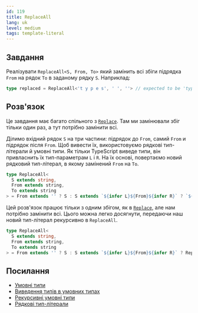 ```yaml
---
id: 119
title: ReplaceAll
lang: uk
level: medium
tags: template-literal
---
```


## Завдання

Реалізувати `ReplaceAll<S, From, To>` який замінить всі збіги підрядка `From` на рядок `To` в заданому рядку `S`.
Наприклад:

```typescript
type replaced = ReplaceAll<'t y p e s', ' ', ''> // expected to be 'types'
```

## Розв'язок

Це завдання має багато спільного з [`Replace`](./medium-replace.md).
Там ми замінювали збіг тільки один раз, а тут потрібно замінити всі.

Ділимо вхідний рядок `S` на три частини: підрядок до `From`, самий `From` и підрядок після `From`.
Щоб вивести їх, використовуємо рядкові тип-літерали й умовні типи.
Як тільки TypeScript виведе типи, він привласнить їх тип-параметрам `L` і `R`.
На їх основі, повертаємо новий рядковий тип-літерал, в якому замінений `From` на `To`.

```typescript
type ReplaceAll<
  S extends string,
  From extends string,
  To extends string
> = From extends '' ? S : S extends `${infer L}${From}${infer R}` ? `${L}${To}${R}` : S;
```

Цей розв'язок працює тільки з одним збігом, як в [`Replace`](./medium-replace.md), але нам потрібно замінити всі.
Цього можна легко досягнути, передаючи наш новий тип-літерал рекурсивно в `ReplaceAll`.

```typescript
type ReplaceAll<
  S extends string,
  From extends string,
  To extends string
> = From extends '' ? S : S extends `${infer L}${From}${infer R}` ? ReplaceAll<`${L}${To}${R}`, From, To> : S;
```

## Посилання

- [Умовні типи](https://www.typescriptlang.org/docs/handbook/2/conditional-types.html)
- [Виведення типів в умовних типах](https://www.typescriptlang.org/docs/handbook/2/conditional-types.html#inferring-within-conditional-types)
- [Рекурсивні умовні типи](https://www.typescriptlang.org/docs/handbook/release-notes/typescript-4-1.html#recursive-conditional-types)
- [Рядкові тип-літерали](https://www.typescriptlang.org/docs/handbook/release-notes/typescript-4-1.html#template-literal-types)
